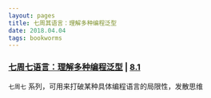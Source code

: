 ```yaml
---
layout: pages
title: 七周其语言：理解多种编程泛型
date: 2018.04.04
tags: bookworms
---
```


### [七周七语言：理解多种编程泛型](https://github.com/oopstorm/oopstorm.github.io/issues/8) | [8.1](https://book.douban.com/subject/10555435/)

`七周七` 系列，可用来打破某种具体编程语言的局限性，发散思维
